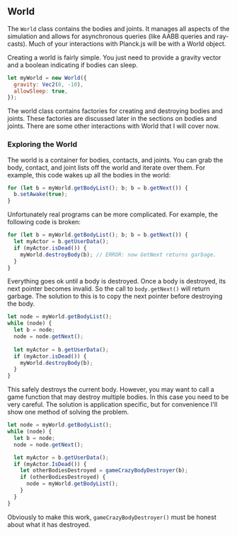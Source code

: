 
## World
The `World` class contains the bodies and joints. It manages all aspects
of the simulation and allows for asynchronous queries (like AABB queries
and ray-casts). Much of your interactions with Planck.js will be with a
World object.

Creating a world is fairly simple. You just need to provide a gravity
vector and a boolean indicating if bodies can sleep.

```js
let myWorld = new World({
  gravity: Vec2(0, -10),
  allowSleep: true,
});
```

The world class contains factories for creating and destroying bodies
and joints. These factories are discussed later in the sections on
bodies and joints. There are some other interactions with World that I
will cover now.

### Exploring the World
The world is a container for bodies, contacts, and joints. You can grab
the body, contact, and joint lists off the world and iterate over them.
For example, this code wakes up all the bodies in the world:

```js
for (let b = myWorld.getBodyList(); b; b = b.getNext()) {
  b.setAwake(true);
}
```

Unfortunately real programs can be more complicated. For example, the
following code is broken:

```js
for (let b = myWorld.getBodyList(); b; b = b.getNext()) {
  let myActor = b.getUserData();
  if (myActor.isDead()) {
    myWorld.destroyBody(b); // ERROR: now GetNext returns garbage.
  }
}
```

Everything goes ok until a body is destroyed. Once a body is destroyed,
its next pointer becomes invalid. So the call to `body.getNext()` will
return garbage. The solution to this is to copy the next pointer before
destroying the body.

```js
let node = myWorld.getBodyList();
while (node) {
  let b = node;
  node = node.getNext();
  
  let myActor = b.getUserData();
  if (myActor.isDead()) {
    myWorld.destroyBody(b);
  }
}
```

This safely destroys the current body. However, you may want to call a
game function that may destroy multiple bodies. In this case you need to
be very careful. The solution is application specific, but for
convenience I'll show one method of solving the problem.

```js
let node = myWorld.getBodyList();
while (node) {
  let b = node;
  node = node.getNext();

  let myActor = b.getUserData();
  if (myActor.IsDead()) {
    let otherBodiesDestroyed = gameCrazyBodyDestroyer(b);
    if (otherBodiesDestroyed) {
      node = myWorld.getBodyList();
    }
  }
}
```

Obviously to make this work, `gameCrazyBodyDestroyer()` must be honest about
what it has destroyed.

